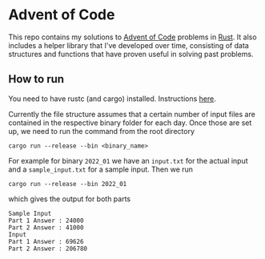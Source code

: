 # Advent of Code

This repo contains my solutions to [Advent of Code](https://adventofcode.com/) problems in [Rust](https://www.rust-lang.org/). It also includes a helper library that I've developed over time, consisting of data structures and functions that have proven useful in solving past problems.

## How to run

You need to have rustc (and cargo) installed. Instructions [here](https://www.rust-lang.org/tools/install).

Currently the file structure assumes that a certain number of input files are contained in the respective binary folder for each day. Once those are set up, we need to run the command from the root directory

```
cargo run --release --bin <binary_name>
```

For example for binary `2022_01` we have an `input.txt` for the actual input and a `sample_input.txt` for a sample input. Then we run 

```
cargo run --release --bin 2022_01
```

which gives the output for both parts

```
Sample Input
Part 1 Answer : 24000
Part 2 Answer : 41000
Input
Part 1 Answer : 69626
Part 2 Answer : 206780
```



